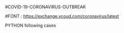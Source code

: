#COVID-19-CORONAVIRUS-OUTBREAK



#FONT : https://exchange.vcoud.com/coronavirus/latest



PYTHON following cases
